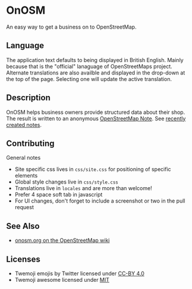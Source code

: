 # OnOSM

An easy way to get a business on to OpenStreetMap.

## Language

The application text defaults to being displayed in British English. Mainly because that is the "official" lanaguage of OpenStreetMaps project. Alternate translations are also availble and displayed in the drop-down at the top of the page. Selecting one will update the active translation.

## Description

OnOSM helps business owners provide structured data about their shop. The result is written to an anonymous [OpenStreetMap Note](https://wiki.openstreetmap.org/wiki/Notes). See [recently created notes](https://ent8r.github.io/NotesReview/?query=submitted%20note%20from%20a%20business).

## Contributing

General notes
 * Site specific css lives in ```css/site.css``` for positioning of specific elements
 * Global style changes live in ```css/style.css```
 * Translations live in ```locales``` and are more than welcome!
 * Prefer 4 space soft tab in javascript
 * For UI changes, don't forget to include a screenshot or two in the pull request
 
## See Also

* [onosm.org on the OpenStreetMap wiki](https://wiki.openstreetmap.org/wiki/Onosm.org)

## Licenses
- Twemoji emojis by Twitter licensed under [CC-BY 4.0](https://github.com/twitter/twemoji/blob/master/LICENSE-GRAPHICS)
- Twemoji awesome licensed under [MIT](https://github.com/SebastianAigner/twemoji-amazing)


